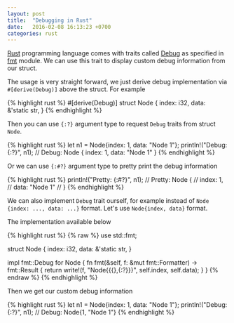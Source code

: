 ```yaml
---
layout: post
title:  "Debugging in Rust"
date:   2016-02-08 16:13:23 +0700
categories: rust
---
```


[Rust][rust] programming language comes with traits called [Debug][dbg] as specified in [fmt][fmt] module. We can use this trait to display custom debug information from our struct.

The usage is very straight forward, we just derive debug implementation via `#[derive(Debug)]` above the struct. For example

{% highlight rust %}
#[derive(Debug)]
struct Node {
    index: i32,
    data: &'static str,
}
{% endhighlight %}

Then you can use `{:?}` argument type to request `Debug` traits from struct `Node`.

{% highlight rust %}
let n1 = Node{index: 1, data: "Node 1"};
println!("Debug: {:?}", n1);
// Debug: Node { index: 1, data: "Node 1" }
{% endhighlight %}

Or we can use `{:#?}` argument type to pretty print the debug information

{% highlight rust %}
println!("Pretty: {:#?}", n1); 
// Pretty: Node {
//     index: 1,
//     data: "Node 1"
// }
{% endhighlight %}

We can also implement `Debug` trait ourself, for example instead of `Node {index: ..., data: ...}` format. Let's use `Node{index, data}` format.

The implementation available below

{% highlight rust %}
{% raw %}
use std::fmt;

struct Node {
    index: i32,
    data: &'static str,
}

impl fmt::Debug for Node {
    fn fmt(&self, f: &mut fmt::Formatter) -> fmt::Result {
        return write!(f, "Node{{{},{:?}}}", self.index, self.data);
    }
}
{% endraw %}
{% endhighlight %}

Then we get our custom debug information

{% highlight rust %}
let n1 = Node{index: 1, data: "Node 1"};
println!("Debug: {:?}", n1);
// Debug: Node{1, "Node 1"}
{% endhighlight %}

[rust]: https://rust-lang.org
[dbg]: https://doc.rust-lang.org/std/fmt/trait.Debug.html
[fmt]: https://doc.rust-lang.org/std/fmt/index.html
